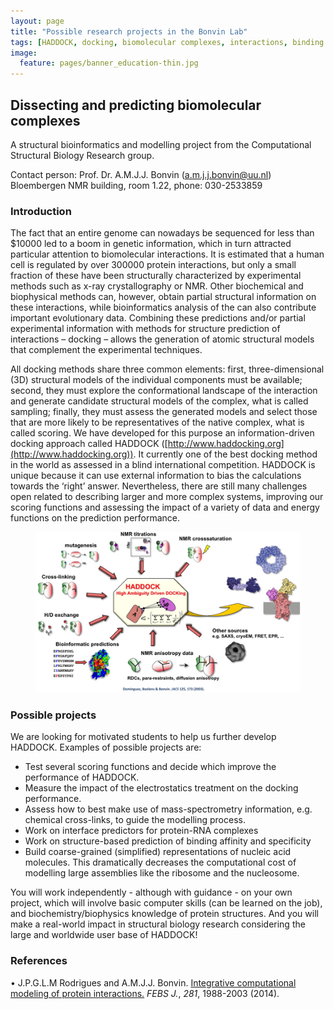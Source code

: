 ```yaml
---
layout: page
title: "Possible research projects in the Bonvin Lab"
tags: [HADDOCK, docking, biomolecular complexes, interactions, binding affinity, scoring]
image:
  feature: pages/banner_education-thin.jpg
---
```

## Dissecting and predicting biomolecular complexes

A structural bioinformatics and modelling project from the Computational Structural Biology Research group.

Contact person: 	Prof. Dr. A.M.J.J. Bonvin (a.m.j.j.bonvin@uu.nl)
			Bloembergen NMR building, room 1.22,  phone: 030-2533859

### Introduction
The fact that an entire genome can nowadays be sequenced for less than $10000 led to a boom in genetic information, which in turn attracted particular attention to biomolecular interactions. It is estimated that a human cell is regulated by over 300000 protein interactions, but only a small fraction of these have been structurally characterized by experimental methods such as x-ray crystallography or NMR. Other biochemical and biophysical methods can, however, obtain partial structural information on these interactions, while bioinformatics analysis of the can also contribute important evolutionary data. Combining these predictions and/or partial experimental information with methods for structure prediction of interactions – docking – allows the generation of atomic structural models that complement the experimental techniques.

All docking methods share three common elements: first, three-dimensional (3D) structural models of the individual components must be available; second, they must explore the conformational landscape of the interaction and generate candidate structural models of the complex, what is called sampling; finally, they must assess the generated models and select those that are more likely to be representatives of the native complex, what is called scoring.  We have developed for this purpose an information-driven docking approach called HADDOCK  ([http://www.haddocking.org](http://www.haddocking.org)). It currently one of the best docking method in the world as assessed in a blind international competition. HADDOCK is unique because it can use external information to bias the calculations towards the ‘right’ answer. Nevertheless, there are still many challenges open related to describing larger and more complex systems, improving our scoring functions and assessing the impact of a variety of data and energy functions on the prediction performance.

<figure align="center">
    <img src="/images/haddock-overview.png">
</figure>

### Possible projects
We are looking for motivated students to help us further develop HADDOCK. Examples of possible projects are:
<ul>
<li> Test several scoring functions and decide which improve the performance of HADDOCK.</li>
<li> Measure the impact of the electrostatics treatment on the docking performance.</li>
<li> Assess how to best make use of mass-spectrometry information, e.g. chemical cross-links, to guide the modelling process.</li>
<li> Work on interface predictors for protein-RNA complexes</li>
<li> Work on structure-based prediction of binding affinity and specificity</li>
<li> Build coarse-grained (simplified) representations of nucleic acid molecules. This dramatically decreases the computational cost of modelling large assemblies like the ribosome and the nucleosome.</li>
</ul>

You will work independently - although with guidance - on your own project, which will involve basic computer skills (can be learned on the job), and biochemistry/biophysics knowledge of protein structures. And you will make a real-world impact in structural biology research considering the large and worldwide user base of HADDOCK!


### References
• J.P.G.L.M Rodrigues and A.M.J.J. Bonvin. [Integrative computational modeling of protein interactions.](https://doi.org/doi:10.1111/febs.12771) _FEBS J._, *281*, 1988-2003 (2014).
